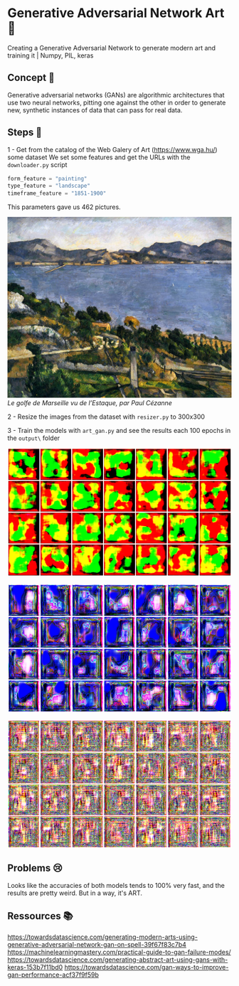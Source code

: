 # Generative Adversarial Network Art 🎨
Creating a Generative Adversarial Network to generate modern art and training it    |    Numpy, PIL, keras

## Concept 🔎

Generative adversarial networks (GANs) are algorithmic architectures that use two neural networks, pitting one against the other in order to generate new, synthetic instances of data that can pass for real data.

## Steps 🐌

1 - Get from the catalog of the Web Galery of Art (https://www.wga.hu/) some dataset
    We set some features and get the URLs with the `downloader.py` script
    
   ```Python
   form_feature = "painting"
   type_feature = "landscape"
   timeframe_feature = "1851-1900"
   ```
   
   This parameters gave us 462 pictures.
    
   ![alt text](https://github.com/ThomasCochou/Generative_Adversarial_Network_Art/blob/master/wga_exemple/1lands11.jpg?raw=true)
   *Le golfe de Marseille vu de l’Estaque, par Paul Cézanne*

2 - Resize the images from the dataset with `resizer.py` to 300x300

3 - Train the models with `art_gan.py` and see the results each 100 epochs in the `output\` folder

   ![alt text](https://github.com/ThomasCochou/Generative_Adversarial_Network_Art/blob/master/output/trained-7.png?raw=true)
    
   ![alt text](https://github.com/ThomasCochou/Generative_Adversarial_Network_Art/blob/master/output/trained-12.png?raw=true)
    
   ![alt text](https://github.com/ThomasCochou/Generative_Adversarial_Network_Art/blob/master/output/trained-23.png?raw=true)


## Problems 😢

Looks like the accuracies of both models tends to 100% very fast, and the results are pretty weird. But in a way, it's ART.

## Ressources 📚
https://towardsdatascience.com/generating-modern-arts-using-generative-adversarial-network-gan-on-spell-39f67f83c7b4
https://machinelearningmastery.com/practical-guide-to-gan-failure-modes/
https://towardsdatascience.com/generating-abstract-art-using-gans-with-keras-153b7f11bd0
https://towardsdatascience.com/gan-ways-to-improve-gan-performance-acf37f9f59b

